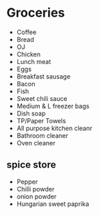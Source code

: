 # Groceries

- Coffee
- Bread
- OJ
- Chicken
- Lunch meat
- Eggs
- Breakfast sausage
- Bacon
- Fish
- Sweet chili sauce
- Medium & L freezer bags
- Dish soap
- TP/Paper Towels
- All purpose kitchen cleanr
- Bathroom cleaner
- Oven cleaner

## spice store

- Pepper
- Chilli powder
- onion powder
- Hungarian sweet paprika
